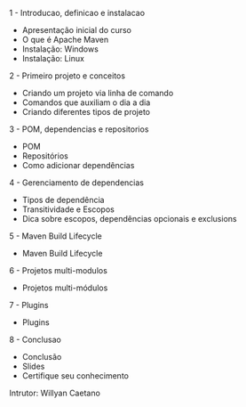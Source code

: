
1 - Introducao, definicao e instalacao
- Apresentação inicial do curso
- O que é Apache Maven
- Instalação: Windows
- Instalação: Linux

2 - Primeiro projeto e conceitos
- Criando um projeto via linha de comando
- Comandos que auxiliam o dia a dia
- Criando diferentes tipos de projeto

3 - POM, dependencias e repositorios
- POM
- Repositórios
- Como adicionar dependências

4 - Gerenciamento de dependencias
- Tipos de dependência
- Transitividade e Escopos
- Dica sobre escopos, dependências opcionais e exclusions

5 - Maven Build Lifecycle
- Maven Build Lifecycle

6 - Projetos multi-modulos
- Projetos multi-módulos

7 - Plugins
- Plugins

8 - Conclusao
- Conclusão
- Slides
- Certifique seu conhecimento


Intrutor: Willyan Caetano